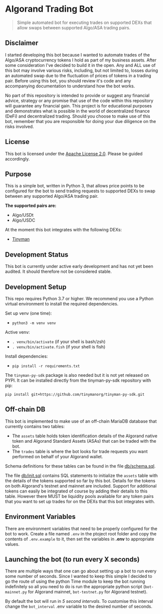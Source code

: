 # Algorand Trading Bot

> Simple automated bot for executing trades on supported DEXs that allow swaps between supported Algo/ASA trading pairs.

## Disclaimer

I started developing this bot because I wanted to automate trades of the Algo/ASA cryptocurrency tokens I hold as part of my business assets. After some consideration I've decided to build it in the open. Any and ALL use of this bot may involve various risks, including, but not limited to, losses during an automated swap due to the fluctuation of prices of tokens in a trading pair. Before using this bot, you should review it's code and any accompanying documentation to understand how the bot works.

No part of this repository is intended to provide or suggest any financial advice, strategy or any promise that use of the code within this repository will guarantee any financial gain. This project is for educational purposes and demonstrates what is possible in the world of decentralized finance (DeFi) and decentralized trading. Should you choose to make use of this bot, remember that you are responsible for doing your due diligence on the risks involved.

## License

This bot is licensed under the [Apache License 2.0](https://github.com/bajetech/algotrade-bot/blob/main/LICENSE). Please be guided accordingly.

## Purpose

This is a simple bot, written in Python 3, that allows price points to be configured for the bot to send trading requests to supported DEXs to swap between any supported Algo/ASA trading pair.

**The supported pairs are:**

- Algo/USDt
- Algo/USDC

At the moment this bot integrates with the following DEXs:

- [Tinyman](https://tinyman.org/)

## Development Status

This bot is currently under active early development and has not yet been audited. It should therefore not be considered stable.

## Development Setup

This repo requires Python 3.7 or higher. We recommend you use a Python virtual environment to install the required dependencies.

Set up venv (one time):

- `python3 -m venv venv`

Active venv:

- `. venv/bin/activate` (if your shell is bash/zsh)
- `. venv/bin/activate.fish` (if your shell is fish)

Install dependencies:

- `pip install -r requirements.txt`

The `tinyman-py-sdk` package is also needed but it is not yet released on PYPI. It can be installed directly from the tinyman-py-sdk repository with pip:

`pip install git+https://github.com/tinymanorg/tinyman-py-sdk.git`

## Off-chain DB

This bot is implemented to make use of an off-chain MariaDB database that currently contains two tables:

- The `assets` table holds token identification details of the Algorand native token and Algorand Standard Assets (ASAs) that can be traded with the bot.
- The `trades` table is where the bot looks for trade requests you want performed on behalf of your Algorand wallet.

Schema definitions for these tables can be found in the file [db/schema.sql](./db/schema.sql).

The file [db/init.sql](./db/init.sql) contains SQL statements to initialize the `assets` table with the details of the tokens supported so far by this bot. Details for the tokens on both Algorand's testnet and mainnet are included. Support for additional tokens can easily be integrated of course by adding their details to this table. However there MUST be liquidity pools available for any token pairs that you want to set up trades for on the DEXs that this bot integrates with.

## Environment Variables

There are environment variables that need to be properly configured for the bot to work. Create a file named `.env` in the ptoject root folder and copy the contents of `.env.example` to it, then set the variables in **.env** to appropriate values.

## Launching the bot (to run every X seconds)

There are multiple ways that one can go about setting up a bot to run every some number of seconds. Since I wanted to keep this simple I decided to go the route of using the python Time module to keep the bot running indefinitely so all you need to do is run the appropriate python script (`bot-mainnet.py` for Algorand mainnet, `bot-testnet.py` for Algorand testnet).

By default the bot will run in _5 second intervals_. To customise this interval change the `bot_interval` .env variable to the desired number of seconds.
